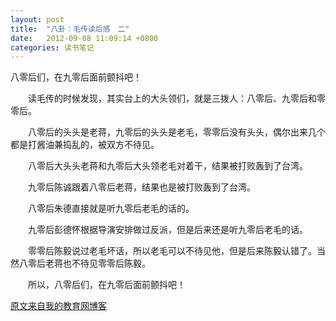 ```yaml
---
layout: post
title:  "八卦：毛传读后感　二"
date:   2012-09-08 11:09:14 +0800
categories: 读书笔记
---
```

八零后们，在九零后面前颤抖吧！

　　读毛传的时候发现，其实台上的大头领们，就是三拨人：八零后、九零后和零零后。
 <!-- more -->

　　八零后的头头是老蒋，九零后的头头是老毛，零零后没有头头，偶尔出来几个都是打酱油兼捣乱的，被双方不待见。

　　八零后大头头老蒋和九零后大头领老毛对着干，结果被打败轰到了台湾。

　　九零后陈诚跟着八零后老蒋，结果也是被打败轰到了台湾。

　　八零后朱德直接就是听九零后老毛的话的。

　　九零后彭德怀根据导演安排做过反派，但是后来还是听九零后老毛的话。

　　零零后陈毅说过老毛坏话，所以老毛可以不待见他，但是后来陈毅认错了。当然八零后老蒋也不待见零零后陈毅。

　　所以，八零后们，在九零后面前颤抖吧！


[原文来自我的教育网博客][原文来自我的教育网博客]

[原文来自我的教育网博客]:http://teacher.edu.cn/pc/article/201209/555757.html
